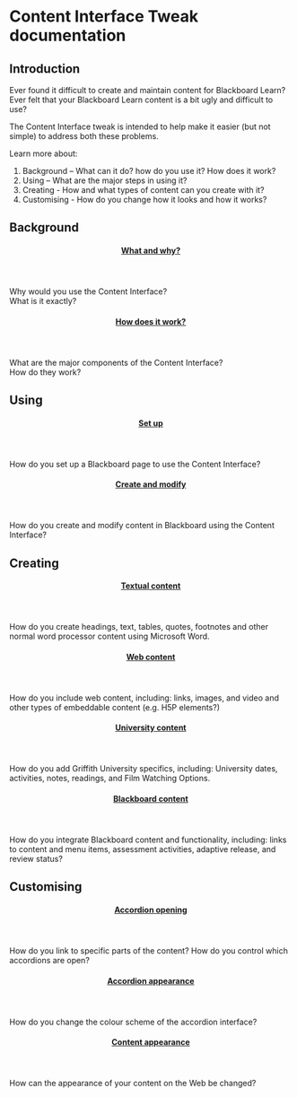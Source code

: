 # Content Interface Tweak documentation

## Introduction

Ever found it difficult to create and maintain content for Blackboard Learn? Ever felt that your Blackboard Learn content is a bit ugly and difficult to use?

The Content Interface tweak is intended to help make it easier (but not simple) to address both these problems.

Learn more about:

1. Background – What can it do? how do you use it? How does it work? 
2. Using – What are the major steps in using it? 
3. Creating - How and what types of content can you create with it? 
4. Customising - How do you change how it looks and how it works?

## Background

<link rel="stylesheet" href="https://s3.amazonaws.com/filebucketdave/banner.js/cards.css">
<div class="mx-auto border-none box-content px-4 py-2">
    <div class="flex flex-wrap -mx-1 lg:-mx-4 p-0">
        <div class="my-1 px-1 w-full md:w-1/2 lg:my-4 lg:px-4 lg:w-1/2">
            <article class="overlow-hidden rounded-lg shadow-lg h-full">
                <header class="flex items-center justify-between leading-tight p-2 md:p-4 border-b">
                    <h4 id="anonymous_element_27">
                      <a href="background/whatWhy/">What and why?</a>
                    </h4>
                </header>
                <div class="p-2 md:p-4">
                   Why would you use the Content Interface?<br />
                   What is it exactly?
                </div>
            </article>
        </div>
        <div class="my-1 px-1 w-full md:w-1/2 lg:my-4 lg:px-4 lg:w-1/2">
            <article class="overlow-hidden rounded-lg shadow-lg h-full">
                <header class="flex items-center justify-between leading-tight p-2 md:p-4 border-b">
                    <h4 id="anonymous_element_28">
                            <a href="background/howWorks">How does it work?</a>
                    </h4>
                </header>
                <div class="p-2 md:p-4" class="text-small">
                  What are the major components of the Content Interface?<br />
                  How do they work?
                </div>
            </article>
        </div>
    </div>
</div>

## Using

<div class="mx-auto border-none box-content px-4 py-2">
    <div class="flex flex-wrap -mx-1 lg:-mx-4 p-0">
        <div class="my-1 px-1 w-full md:w-1/2 lg:my-4 lg:px-4 lg:w-1/2">
            <article class="overlow-hidden rounded-lg shadow-lg h-full">
                <header class="flex items-center justify-between leading-tight p-2 md:p-4 border-b">
                    <h4 id="anonymous_element_27">
                      <a href="using/setup">Set up</a>
                    </h4>
                </header>
                <div class="p-2 md:p-4">
                  How do you set up a Blackboard page to use the Content Interface?
                </div>
            </article>
        </div>
        <div class="my-1 px-1 w-full md:w-1/2 lg:my-4 lg:px-4 lg:w-1/2">
            <article class="overlow-hidden rounded-lg shadow-lg h-full">
                <header class="flex items-center justify-between leading-tight p-2 md:p-4 border-b">
                    <h4 id="anonymous_element_28">
                            <a href="using/createAndModify">Create and modify</a>
                    </h4>
                </header>
                <div class="p-2 md:p-4" class="text-small">
                  How do you create and modify content in Blackboard using the Content Interface?
                </div>
            </article>
        </div>
    </div>
</div>


## Creating

<div class="mx-auto border-none box-content px-4 py-2">
    <div class="flex flex-wrap -mx-1 lg:-mx-4 p-0">
        <div class="my-1 px-1 w-full md:w-1/2 lg:my-4 lg:px-4 lg:w-1/2">
            <article class="overlow-hidden rounded-lg shadow-lg h-full">
                <header class="flex items-center justify-between leading-tight p-2 md:p-4 border-b">
                    <h4 id="anonymous_element_27">
                      <a href="creating/textualContent">Textual content</a>
                    </h4>
                </header>
                <div class="p-2 md:p-4">
                  How do you create headings, text, tables, quotes, footnotes and other normal word processor content using Microsoft Word.
                </div>
            </article>
        </div>
        <div class="my-1 px-1 w-full md:w-1/2 lg:my-4 lg:px-4 lg:w-1/2">
            <article class="overlow-hidden rounded-lg shadow-lg h-full">
                <header class="flex items-center justify-between leading-tight p-2 md:p-4 border-b">
                    <h4 id="anonymous_element_28">
                            <a href="creating/webContent">Web content</a>
                    </h4>
                </header>
                <div class="p-2 md:p-4" class="text-small">
                How do you include web content, including: links, images, and video and other types of embeddable content (e.g. H5P elements?)
                </div>
            </article>
        </div>
    </div>
    <div class="flex flex-wrap -mx-1 lg:-mx-4 p-0">
        <div class="my-1 px-1 w-full md:w-1/2 lg:my-4 lg:px-4 lg:w-1/2">
            <article class="overlow-hidden rounded-lg shadow-lg h-full">
                <header class="flex items-center justify-between leading-tight p-2 md:p-4 border-b">
                    <h4 id="anonymous_element_27">
                      <a href="creating/universityContent">University content</a>
                    </h4>
                </header>
                <div class="p-2 md:p-4">
                  How do you add Griffith University specifics, including: University dates, activities, notes, readings, and Film Watching Options.
                </div>
            </article>
        </div>
        <div class="my-1 px-1 w-full md:w-1/2 lg:my-4 lg:px-4 lg:w-1/2">
            <article class="overlow-hidden rounded-lg shadow-lg h-full">
                <header class="flex items-center justify-between leading-tight p-2 md:p-4 border-b">
                    <h4 id="anonymous_element_28">
                            <a href="creating/blackboardContent">Blackboard content</a>
                    </h4>
                </header>
                <div class="p-2 md:p-4" class="text-small">
                How do you integrate Blackboard content and functionality, including: links to content and menu items, assessment activities, adaptive release, and review status?
                </div>
            </article>
        </div>
    </div>
</div>


## Customising


<div class="mx-auto border-none box-content px-4 py-2">
    <div class="flex flex-wrap -mx-1 lg:-mx-4 p-0">
        <div class="my-1 px-1 w-full md:w-1/2 lg:my-4 lg:px-4 lg:w-1/2">
            <article class="overlow-hidden rounded-lg shadow-lg h-full">
                <header class="flex items-center justify-between leading-tight p-2 md:p-4 border-b">
                    <h4 id="anonymous_element_27">
                      <a href="customising/accordionOpening">Accordion opening</a>
                    </h4>
                </header>
                <div class="p-2 md:p-4">
                  How do you link to specific parts of the content? How do you control which accordions are open?
                </div>
            </article>
        </div>
        <div class="my-1 px-1 w-full md:w-1/2 lg:my-4 lg:px-4 lg:w-1/2">
            <article class="overlow-hidden rounded-lg shadow-lg h-full">
                <header class="flex items-center justify-between leading-tight p-2 md:p-4 border-b">
                    <h4 id="anonymous_element_28">
                            <a href="customising/accordionAppearance">Accordion appearance</a>
                    </h4>
                </header>
                <div class="p-2 md:p-4" class="text-small">
                How do you change the colour scheme of the accordion interface?
                </div>
            </article>
        </div>
    </div>
        <div class="flex flex-wrap -mx-1 lg:-mx-4 p-0">
        <div class="my-1 px-1 w-full md:w-1/2 lg:my-4 lg:px-4 lg:w-1/2">
            <article class="overlow-hidden rounded-lg shadow-lg h-full">
                <header class="flex items-center justify-between leading-tight p-2 md:p-4 border-b">
                    <h4 id="anonymous_element_27">
                      <a href="customising/contentAppearance">Content appearance</a>
                    </h4>
                </header>
                <div class="p-2 md:p-4">
                  How can the appearance of your content on the Web be changed?
                </div>
            </article>
        </div>
    </div>
</div>

